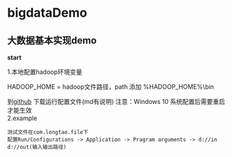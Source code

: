 # bigdataDemo
大数据基本实现demo
---
**start**

1.本地配置hadoop环境变量
   
   HADOOP_HOME = hadoop文件路径，path 添加 %HADOOP_HOME%\bin
   
   到[github](https://github.com/suifeng1314/hadoopwindow) 下载运行配置文件(md有说明)
   注意：Windows 10 系统配置后需要重启才能生效   
2.example

    测试文件在com.longtao.file下
    配置Run/Configurations -> Application -> Pragram arguments -> d://in d://out(输入输出路径)
   
    